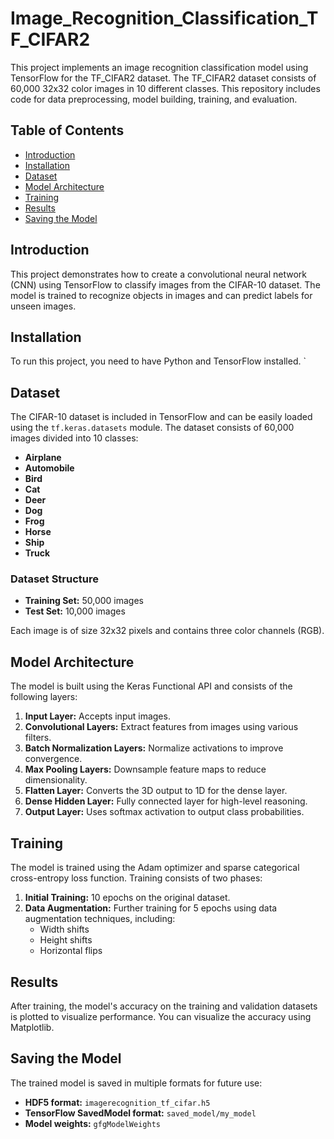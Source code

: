 # Image_Recognition_Classification_TF_CIFAR2

This project implements an image recognition classification model using TensorFlow for the TF_CIFAR2 dataset. The TF_CIFAR2 dataset consists of 60,000 32x32 color images in 10 different classes. This repository includes code for data preprocessing, model building, training, and evaluation.

## Table of Contents

- [Introduction](#introduction)
- [Installation](#installation)
- [Dataset](#dataset)
- [Model Architecture](#model-architecture)
- [Training](#training)
- [Results](#results)
- [Saving the Model](#saving-the-model)
  

## Introduction

This project demonstrates how to create a convolutional neural network (CNN) using TensorFlow to classify images from the CIFAR-10 dataset. The model is trained to recognize objects in images and can predict labels for unseen images.

## Installation

To run this project, you need to have Python and TensorFlow installed. `

## Dataset

The CIFAR-10 dataset is included in TensorFlow and can be easily loaded using the `tf.keras.datasets` module. The dataset consists of 60,000 images divided into 10 classes:

* **Airplane**
* **Automobile**
* **Bird**
* **Cat**
* **Deer**
* **Dog**
* **Frog**
* **Horse**
* **Ship**
* **Truck**

### Dataset Structure

* **Training Set:** 50,000 images
* **Test Set:** 10,000 images

Each image is of size 32x32 pixels and contains three color channels (RGB).

## Model Architecture

The model is built using the Keras Functional API and consists of the following layers:

1. **Input Layer:** Accepts input images.
2. **Convolutional Layers:** Extract features from images using various filters.
3. **Batch Normalization Layers:** Normalize activations to improve convergence.
4. **Max Pooling Layers:** Downsample feature maps to reduce dimensionality.
5. **Flatten Layer:** Converts the 3D output to 1D for the dense layer.
6. **Dense Hidden Layer:** Fully connected layer for high-level reasoning.
7. **Output Layer:** Uses softmax activation to output class probabilities.

## Training

The model is trained using the Adam optimizer and sparse categorical cross-entropy loss function. Training consists of two phases:

1. **Initial Training:** 10 epochs on the original dataset.
2. **Data Augmentation:** Further training for 5 epochs using data augmentation techniques, including:
   * Width shifts
   * Height shifts
   * Horizontal flips

## Results

After training, the model's accuracy on the training and validation datasets is plotted to visualize performance. You can visualize the accuracy using Matplotlib.

## Saving the Model

The trained model is saved in multiple formats for future use:

* **HDF5 format:** `imagerecognition_tf_cifar.h5`
* **TensorFlow SavedModel format:** `saved_model/my_model`
* **Model weights:** `gfgModelWeights`

